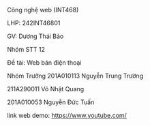 Công nghệ web (INT468)

LHP: 242INT46801

GV: Dương Thái Bảo

Nhóm STT 12

Đề tài: Web bán điện thoại

Nhóm Trưởng 201A010113 Nguyễn Trung Trường

211A290011 Võ Nhật Quang

201A010053 Nguyễn Đức Tuấn

link web demo: https://www.youtube.com/
